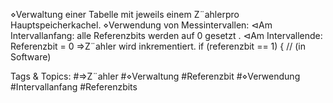 ⋄Verwaltung einer Tabelle mit jeweils einem Z¨ahlerpro Hauptspeicherkachel.
⋄Verwendung von Messintervallen:
⊲Am Intervallanfang: alle Referenzbits werden auf 0 gesetzt .
⊲Am Intervallende: Referenzbit = 0 ⇒Z¨ahler wird inkrementiert.
if (referenzbit == 1) { // (in Software)

   Tags & Topics:
   #⇒Z¨ahler
   #⋄Verwaltung
   #Referenzbit
   #⋄Verwendung
   #Intervallanfang
   #Referenzbits